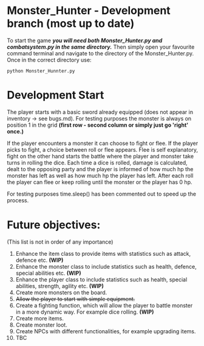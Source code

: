 # Monster_Hunter - Development branch (most up to date)
To start the game **_you will need both Monster_Hunter.py and combatsystem.py in the same directory._** Then simply open your favourite command terminal and navigate to the directory of the Monster_Hunter.py. Once in the correct directory use:

    python Monster_Hunnter.py
          
# Development Start
The player starts with a basic sword already equipped (does not appear in inventory -> see bugs.md).
For testing purposes the monster is always on position 1 in the grid **(first row - second column or simply just go 'right' once.)**

If the player encounters a monster it can choose to fight or flee. If the player picks to fight, a choice between roll or flee appears. Flee is self explanatory, fight on the other hand starts the battle where the player and monster take turns in rolling the dice. Each time a dice is rolled, damage is calculated, dealt to the opposing party and the player is informed of how much hp the monster has left as well as how much hp the player has left. After each roll the player can flee or keep rolling until the monster or the player has 0 hp. 

For testing purposes time.sleep() has been commented out to speed up the process.

# Future objectives:
(This list is not in order of any importance)

1. Enhance the item class to provide items with statistics such as attack, defence etc. **(WIP)**
2. Enhance the monster class to include statistics such as health, defence, special abilities etc. **(WIP)**
3. Enhance the player class to include statistics such as health, special abilities, strength, agility etc. **(WIP)**
4. Create more monsters on the board.
5. ~~Allow the player to start with simple equipment.~~
6. Create a fighting function, which will allow the player to battle monster in a more dynamic way. For example dice rolling. **(WIP)**
7. Create more items.
8. Create monster loot.
9. Create NPCs with different functionalities, for example upgrading items.
10. TBC
